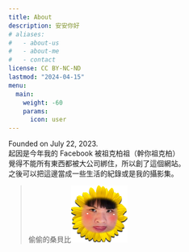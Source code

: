 ```yaml
---
title: About
description: 安安你好
# aliases:
#   - about-us
#   - about-me
#   - contact
license: CC BY-NC-ND
lastmod: "2024-04-15"
menu:
  main:
    weight: -60
    params:
      icon: user
---
```


Founded on July 22, 2023.  
起因是今年我的 Facebook 被祖克柏祖（幹你祖克柏）  
覺得不能所有東西都被大公司綁住，所以創了這個網站。  
之後可以把這邊當成一些生活的紀錄或是我的攝影集。

> 偷偷的桑貝比![](nlnlsunbaby.png)
